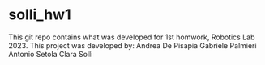 # solli_hw1
This git repo contains what was developed for 1st homwork, Robotics Lab 2023. This project was developed by:
Andrea De Pisapia
Gabriele Palmieri
Antonio Setola
Clara Solli
